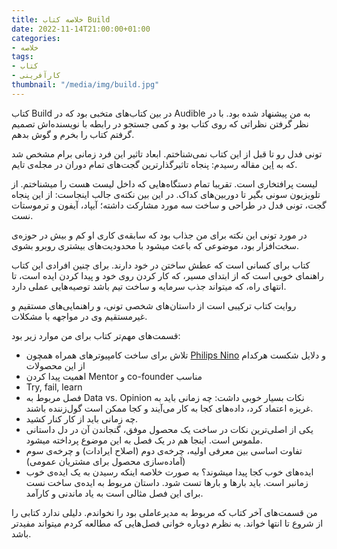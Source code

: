 ```yaml
---
title: خلاصه کتاب Build
date: 2022-11-14T21:00:00+01:00
categories:
- خلاصه
tags:
- کتاب
- کارآفرینی
thumbnail: "/media/img/build.jpg"
---
```


کتاب Build در بین کتاب‌های متخبی بود که در Audible به من پیشنهاد شده بود. با در نظر گرفتن نظراتی که روی کتاب بود و کمی جستجو در رابطه با نویسنده‌اش تصمیم گرفتم کتاب را بخرم و گوش بدهم.

تونی فدل رو تا قبل از این کتاب نمی‌شناختم. ابعاد تاثیر این فرد زمانی برام مشخص شد که به [این](https://time.com/4309573/most-influential-gadgets/) مقاله رسیدم: پنجاه تاثیرگذارترین گجت‌های تمام دوران در مجله‌ی تایم.

لیست پرافتخاری است. تقریبا تمام دستگاه‌هایی که داخل لیست هست را میشناختم. از تلویزیون سونی بگیر تا دوربین‌های کداک. در این بین نکته‌ی جالب اینجاست: از این پنجاه گجت، تونی فدل در طراحی و ساخت سه مورد مشارکت داشته؛ آیپاد، آیفون و ترموستات نست.

در مورد تونی این نکته برای من جذاب بود که سابقه‌ی کاری او کم و بیش در حوزه‌ی سخت‌افزار بود، موضوعی که باعث میشود با محدودیت‌های بیشتری روبرو بشوی.

کتاب برای کسانی است که عطش ساختن در خود دارند. برای چنین افرادی این کتاب راهنمای خوبی است که از ابتدای مسیر، که کار کردن روی خود و پیدا کردن ایده است، تا انتهای راه، که میتواند جذب سرمایه و ساخت تیم باشد توصیه‌هایی عملی دارد.

روایت کتاب ترکیبی است از داستان‌های شخصی تونی، و راهنمایی‌های مستقیم و غیرمستقیم وی در مواجهه با مشکلات.

قسمت‌های مهم‌تر کتاب برای من موارد زیر بود:
- تلاش برای ساخت کامپیوتر‌های همراه همچون [Philips Nino](https://en.wikipedia.org/wiki/Philips_Nino) و دلایل شکست هرکدام از این محصولات
- اهمیت پیدا کردن Mentor و co-founder مناسب
- Try, fail, learn
- فصل مربوط به Data vs. Opinion نکات بسیار خوبی داشت: چه زمانی باید به غریزه اعتماد کرد، داده‌های کجا به کار می‌آیند و کجا ممکن است گول‌زننده باشند.
- چه زمانی باید از کار کنار کشید.
- یکی از اصلی‌ترین نکات در ساخت یک محصول موفق، گنجاندن آن در دل داستانی ملموس است. اینجا هم در یک فصل به این موضوع پرداخته میشود.
- تفاوت اساسی بین معرفی اولیه، چرخه‌ی دوم (اصلاح ایرادات) و چرخه‌ی سوم (آماده‌سازی محصول برای مشتریان عمومی)
- ایده‌های خوب کجا پیدا میشوند؟ به صورت خلاصه اینکه رسیدن به یک ایده‌ی خوب زمانبر است. باید بارها و بارها تست شود. داستان مربوط به ایده‌ی ساخت نست برای این فصل مثالی است به یاد ماندنی و کارآمد.

من قسمت‌های آخر کتاب که مربوط به مدیرعاملی بود را نخواندم. دلیلی ندارد کتابی را از شروع تا انتها خواند. به نظرم دوباره خوانی فصل‌هایی که مطالعه کردم میتواند مفیدتر باشد.
